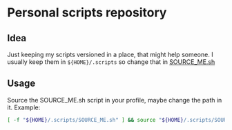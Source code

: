 # Personal scripts repository
## Idea
Just keeping my scripts versioned in a place, that might help someone. I usually keep them in `${HOME}/.scripts` so change that in [SOURCE_ME.sh](SOURCE_ME.sh)
## Usage
Source the SOURCE_ME.sh script in your profile, maybe change the path in it. Example: 
```bash
[ -f "${HOME}/.scripts/SOURCE_ME.sh" ] && source "${HOME}/.scripts/SOURCE_ME.sh"
```
